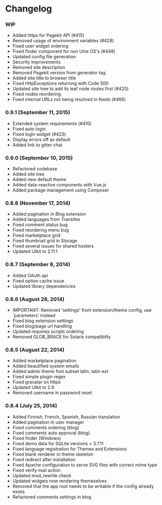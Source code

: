# Changelog

### WIP

- Added https for Pagekit API (#415)
- Removed usage of environment variables (#428)
- Fixed user widget ordering
- Fixed finder component for non Unix OS's (#448)
- Updated config file generation
- Security improvements
- Removed site description
- Removed Pagekit version from generator tag
- Added site title to browser title
- Fixed HttpExceptions returning with Code 500
- Updated site tree to add its leaf node routes first (#420)
- Fixed nodes reordering
- Fixed internal URLs not being resolved in feeds (#466)

### 0.9.1 (September 11, 2015)

- Extended system requirements (#410)
- Fixed auto login
- Fixed login widget (#423)
- Display errors off as default
- Added link to gitter chat

### 0.9.0 (September 10, 2015)

- Refactored codebase
- Added site tree
- Added new default theme
- Added data-reactive components with Vue.js
- Added package management using Composer

### 0.8.8 (November 17, 2014)

- Added pagination in Blog extension
- Added languages from Transifex
- Fixed comment status bug
- Fixed reordering menu bug
- Fixed marketplace grid
- Fixed thumbnail grid in Storage
- Fixed several issues for shared hosters
- Updated UIkit to 2.11.1

### 0.8.7 (September 8, 2014)

- Added OAuth api
- Fixed option cache issue
- Updated library dependencies

### 0.8.6 (August 28, 2014)

- IMPORTANT: Removed 'settings' from extension/theme config, use 'parameters' instead
- Fixed blog extension settings
- Fixed blog/page url handling
- Updated requirejs scripts ordering
- Removed GLOB_BRACE for Solaris compatiblity

### 0.8.5 (August 22, 2014)

- Added marketplace pagination
- Added beautified system emails
- Added admin theme font subset latin, latin-ext
- Fixed simple plugin regex
- Fixed gravatar on https
- Updated UIkit to 2.9
- Removed username in password reset

### 0.8.4 (July 25, 2014)

- Added Finnish, French, Spanish, Russian translation
- Added pagination in user manager
- Fixed comments ordering (blog)
- Fixed comments auto approval (blog)
- Fixed finder (Windows)
- Fixed demo data for SQLite versions < 3.7.11
- Fixed language registration for Themes and Extensions
- Fixed blank renderer in theme skeleton
- Fixed redirect after installation
- Fixed Apache configuration to serve SVG files with correct mime type
- Fixed verify mail action
- Updated mod_rewrite check
- Updated widgets now rendering themeselves
- Removed that the app root needs to be writable if the config already exists
- Refactored comments settings in blog
